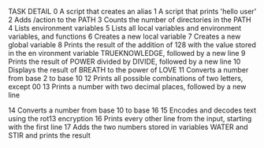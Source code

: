 TASK		DETAIL
0	A script that creates an alias
1	A script that prints 'hello user'
2	Adds /action to the PATH
3	Counts the number of directories in the PATH
4	Lists environment variables
5	Lists all local variables and environment variables, and functions
6	Creates a new local variable
7	Creates a new global variable
8	Prints the result of the addition of 128 with the value stored in the en	vironment variable TRUEKNOWLEDGE, followed by a new line
9	Prints the result of POWER divided by DIVIDE, followed by a new line
10	Displays the result of BREATH to the power of LOVE
11	Converts a number from base 2 to base 10
12	Prints all possible combinations of two letters, except 00
13	Prints a number with two decimal places, followed by a new line

14	Converts a number from base 10 to base 16
15	Encodes and decodes text using the rot13 encryption
16	Prints every other line from the input, starting with the first line
17	Adds the two numbers stored in variables WATER and STIR and prints the
	result
